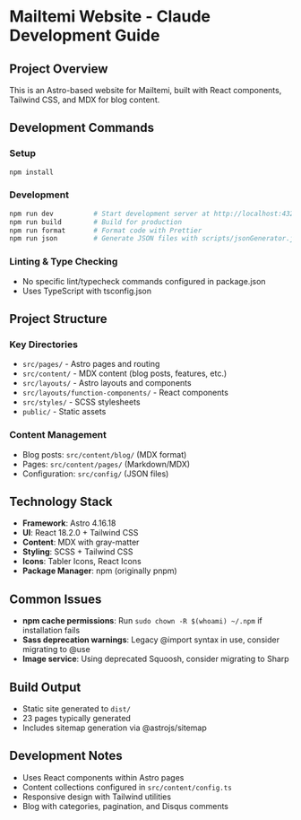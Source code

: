 # Mailtemi Website - Claude Development Guide

## Project Overview
This is an Astro-based website for Mailtemi, built with React components, Tailwind CSS, and MDX for blog content.

## Development Commands

### Setup
```bash
npm install
```

### Development
```bash
npm run dev          # Start development server at http://localhost:4321/
npm run build        # Build for production
npm run format       # Format code with Prettier
npm run json         # Generate JSON files with scripts/jsonGenerator.js
```

### Linting & Type Checking
- No specific lint/typecheck commands configured in package.json
- Uses TypeScript with tsconfig.json

## Project Structure

### Key Directories
- `src/pages/` - Astro pages and routing
- `src/content/` - MDX content (blog posts, features, etc.)
- `src/layouts/` - Astro layouts and components
- `src/layouts/function-components/` - React components
- `src/styles/` - SCSS stylesheets
- `public/` - Static assets

### Content Management
- Blog posts: `src/content/blog/` (MDX format)
- Pages: `src/content/pages/` (Markdown/MDX)
- Configuration: `src/config/` (JSON files)

## Technology Stack
- **Framework**: Astro 4.16.18
- **UI**: React 18.2.0 + Tailwind CSS
- **Content**: MDX with gray-matter
- **Styling**: SCSS + Tailwind CSS
- **Icons**: Tabler Icons, React Icons
- **Package Manager**: npm (originally pnpm)

## Common Issues
- **npm cache permissions**: Run `sudo chown -R $(whoami) ~/.npm` if installation fails
- **Sass deprecation warnings**: Legacy @import syntax in use, consider migrating to @use
- **Image service**: Using deprecated Squoosh, consider migrating to Sharp

## Build Output
- Static site generated to `dist/`
- 23 pages typically generated
- Includes sitemap generation via @astrojs/sitemap

## Development Notes
- Uses React components within Astro pages
- Content collections configured in `src/content/config.ts`
- Responsive design with Tailwind utilities
- Blog with categories, pagination, and Disqus comments